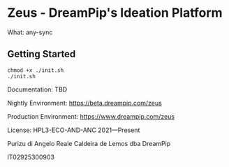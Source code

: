 # Zeus - DreamPip's Ideation Platform

What: any-sync

## Getting Started

```
chmod +x ./init.sh
./init.sh
```

Documentation: TBD

Nightly Environment: https://beta.dreampip.com/zeus

Production Environment: https://www.dreampip.com/zeus

License: HPL3-ECO-AND-ANC 2021—Present

Purizu di Angelo Reale Caldeira de Lemos dba DreamPip

IT02925300903
